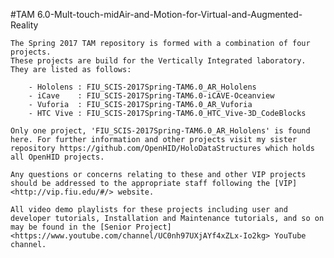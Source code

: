 #TAM 6.0-Mult-touch-midAir-and-Motion-for-Virtual-and-Augmented-Reality

	The Spring 2017 TAM repository is formed with a combination of four projects.
	These projects are build for the Vertically Integrated laboratory. They are listed as follows:

		- Hololens : FIU_SCIS-2017Spring-TAM6.0_AR_Hololens
		- iCave	   : FIU_SCIS-2017Spring-TAM6.0-iCAVE-Oceanview
		- Vuforia  : FIU_SCIS-2017Spring-TAM6.0_AR_Vuforia
		- HTC Vive : FIU_SCIS-2017Spring-TAM6.0_HTC_Vive-3D_CodeBlocks

	Only one project, 'FIU_SCIS-2017Spring-TAM6.0_AR_Hololens' is found here. For further information and other projects visit my sister repository https://github.com/OpenHID/HoloDataStructures which holds all OpenHID projects.

	Any questions or concerns relating to these and other VIP projects should be addressed to the appropriate staff following the [VIP] <http://vip.fiu.edu/#/> website.

	All video demo playlists for these projects including user and developer tutorials, Installation and Maintenance tutorials, and so on may be found in the [Senior Project]<https://www.youtube.com/channel/UC0nh97UXjAYf4xZLx-Io2kg> YouTube channel.
